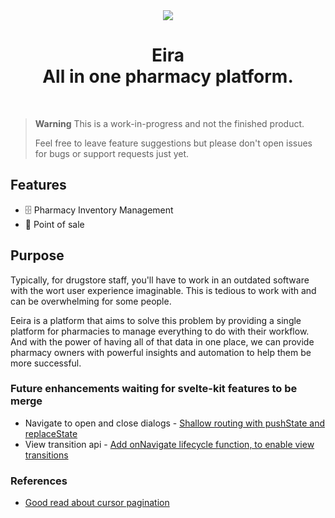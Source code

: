 <div align="center">
  <img src="https://github-production-user-asset-6210df.s3.amazonaws.com/48843517/254098118-61a2b0c9-757a-40ca-8869-55b086b2cbf3.png">
  <h1>Eira <br> All in one pharmacy platform.</h1>
  <br>
</div>

> **Warning**
> This is a work-in-progress and not the finished product.
>
> Feel free to leave feature suggestions but please don't open issues for bugs or support requests just yet.

## Features

- 🗄️ Pharmacy Inventory Management
- 📁 Point of sale

## Purpose

Typically, for drugstore staff, you'll have to work in an outdated software with the wort user experience imaginable. This is tedious to work with and can be overwhelming for some people.

Eeira is a platform that aims to solve this problem by providing a single platform for pharmacies to manage everything to do with their workflow. And with the power of having all of that data in one place, we can provide pharmacy owners with powerful insights and automation to help them be more successful.

### Future enhancements waiting for svelte-kit features to be merge

- Navigate to open and close dialogs - [Shallow routing with pushState and replaceState](https://github.com/sveltejs/kit/pull/9847)
- View transition api - [Add onNavigate lifecycle function, to enable view transitions](https://github.com/sveltejs/kit/pull/9605)

### References

- [Good read about cursor pagination](https://brunoscheufler.com/blog/2022-01-01-paginating-large-ordered-datasets-with-cursor-based-pagination)
